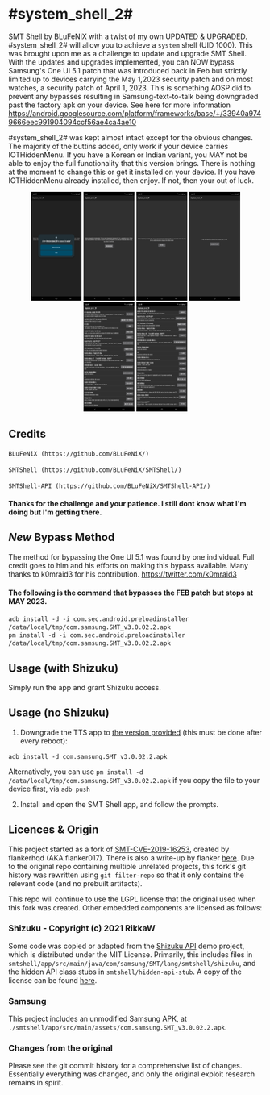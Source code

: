 # #system_shell_2#

SMT Shell by BLuFeNiX with a twist of my own UPDATED & UPGRADED. #system_shell_2# will allow you to achieve a `system` shell (UID 1000). This was brought upon me as a challenge to update and upgrade SMT Shell. With the updates and upgrades implemented, you can NOW bypass Samsung's One UI 5.1 patch that was introduced back in Feb but strictly limited up to devices carrying the May 1,2023 security patch and on most watches, a security patch of April 1, 2023. This is something AOSP did to prevent any bypasses resulting in Samsung-text-to-talk being downgraded past the factory apk on your device. See here for more information  https://android.googlesource.com/platform/frameworks/base/+/33940a9749666eec991904094ccf56ae4ca4ae10


#system_shell_2# was kept almost intact except for the obvious changes. The majority of the buttins added, only work if your device carries IOTHiddenMenu. If you have a Korean or Indian variant, you MAY not be able to enjoy the full functionality that this version brings. There is nothing at the moment to change this or get it installed on your device. If you have IOTHiddenMenu already installed, then enjoy. If not, then your out of luck. 



<div align="center">
    <img src="screenshots/ss1.png" width="20%" />
    <img src="screenshots/ss2.png" width="20%" /> 
    <img src="screenshots/ss3.png" width="20%" />
    <img src="screenshots/ss4.png" width="20%" /> 
    <img src="screenshots/ss5.png" width="20%" /> 
    <img src="screenshots/ss6.png" width="20%" />  
</div>
 



## Credits
    BLuFeNiX (https://github.com/BLuFeNiX/)

    SMTShell (https://github.com/BLuFeNiX/SMTShell/)

    SMTShell-API (https://github.com/BLuFeNiX/SMTShell-API/)

#### Thanks for the challenge and your patience. I still dont know what I'm doing but I'm getting there.



## *New* Bypass Method
The method for bypassing the One UI 5.1 was found by one individual. Full credit goes to him and his efforts on making this bypass available. Many thanks to k0mraid3 for his contribution. https://twitter.com/k0mraid3

#### The following is the command that bypasses the FEB patch but stops at MAY 2023.
```
adb install -d -i com.sec.android.preloadinstaller /data/local/tmp/com.samsung.SMT_v3.0.02.2.apk
pm install -d -i com.sec.android.preloadinstaller /data/local/tmp/com.samsung.SMT_v3.0.02.2.apk
```





## Usage (with Shizuku)

Simply run the app and grant Shizuku access.

## Usage (no Shizuku)

1. Downgrade the TTS app to [the version provided](https://raw.githubusercontent.com/BLuFeNiX/SMTShell/master/smtshell/app/src/main/assets/com.samsung.SMT_v3.0.02.2.apk) (this must be done after every reboot):
```
adb install -d com.samsung.SMT_v3.0.02.2.apk
```
Alternatively, you can use `pm install -d /data/local/tmp/com.samsung.SMT_v3.0.02.2.apk` if you copy the file to your device first, via `adb push`

2. Install and open the SMT Shell app, and follow the prompts.

## Licences & Origin

This project started as a fork of [SMT-CVE-2019-16253](https://github.com/flankerhqd/vendor-android-cves/tree/master/SMT-CVE-2019-16253), created by flankerhqd (AKA flanker017). There is also a write-up by flanker [here](https://blog.flanker017.me/text-to-speech-speaks-pwned). Due to the original repo containing multiple unrelated projects, this fork's git history was rewritten using `git filter-repo` so that it only contains the relevant code (and no prebuilt artifacts).

This repo will continue to use the LGPL license that the original used when this fork was created. Other embedded components are licensed as follows:

### Shizuku - Copyright (c) 2021 RikkaW

Some code was copied or adapted from the [Shizuku API](https://github.com/RikkaApps/Shizuku-API) demo project, which is distributed under the MIT License. Primarily, this includes files in `smtshell/app/src/main/java/com/samsung/SMT/lang/smtshell/shizuku`, and the hidden API class stubs in `smtshell/hidden-api-stub`. A copy of the license can be found [here](https://github.com/RikkaApps/Shizuku-API/blob/master/LICENSE).

### Samsung

This project includes an unmodified Samsung APK, at `./smtshell/app/src/main/assets/com.samsung.SMT_v3.0.02.2.apk`.

### Changes from the original

Please see the git commit history for a comprehensive list of changes. Essentially everything was changed, and only the original exploit research remains in spirit.
